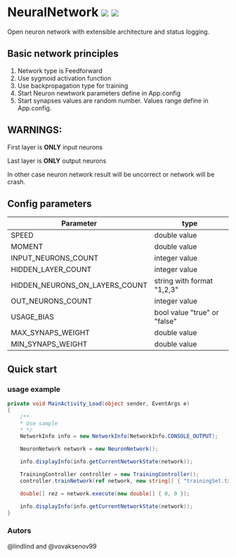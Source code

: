 # NeuralNetwork ![](https://img.shields.io/packagist/l/doctrine/orm.svg)  ![](https://img.shields.io/badge/Status-beta-orange.svg)
Open neuron network with extensible architecture and status logging.
## Basic network principles
	  
1. Network type is Feedforward
2. Use sygmoid activation function
3. Use backpropagation type for training
4. Start Neuron newtwork parameters define in App.config
5. Start synapses values are random number. Values range define in App.config.
	  
## WARNINGS:
First layer is **ONLY** input neurons

Last layer is **ONLY** output neurons

In other case neuron network result will be uncorrect or network will be crash.

## Config parameters
| Parameter  | type |
| ------------- | ------------- |
| SPEED | double value |
| MOMENT | double value |
| INPUT_NEURONS_COUNT | integer value |
| HIDDEN_LAYER_COUNT | integer value |
| HIDDEN_NEURONS_ON_LAYERS_COUNT | string with format "1,2,3" |
| OUT_NEURONS_COUNT | integer value |
| USAGE_BIAS | bool value "true" or "false" |
| MAX_SYNAPS_WEIGHT | double value |
| MIN_SYNAPS_WEIGHT | double value |

## Quick start
### usage example
``` csharp
private void MainActivity_Load(object sender, EventArgs e)
{
    /**
    * Use sample 
    * */
    NetworkInfo info = new NetworkInfo(NetworkInfo.CONSOLE_OUTPUT);

    NeuronNetwork network = new NeuronNetwork();

    info.displayInfo(info.getCurrentNetworkState(network));

    TrainingController controller = new TrainingController();
    controller.trainNetwork(ref network, new string[] { "trainingSet.txt" });

    double[] rez = network.execute(new double[] { 0, 0 });

    info.displayInfo(info.getCurrentNetworkState(network));
}
```
### Autors
@lindlind and @vovaksenov99
